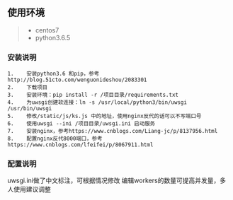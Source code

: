 ## 使用环境

>+ centos7
>+ python3.6.5


### 安装说明
~~~
1.    安装python3.6 和pip，参考 http://blog.51cto.com/wenguonideshou/2083301
2.    下载项目
3.    安装环境：pip install -r /项目目录/requirements.txt
4.    为uwsgi创建软连接：ln -s /usr/local/python3/bin/uwsgi /usr/bin/uwsgi
5.    修改/static/js/ks.js 中的地址，使用nginx反代的话可以不写端口号
6.    使用uwsgi --ini /项目目录/uwsgi.ini 启动服务
7.    安装nginx，参考https://www.cnblogs.com/Liang-jc/p/8137956.html
8.    配置nginx反代8000端口，参考 https://www.cnblogs.com/lfeifei/p/8067911.html

~~~

### 配置说明
uwsgi.ini做了中文标注，可根据情况修改
编辑workers的数量可提高并发量，多人使用建议调整

